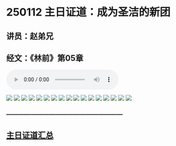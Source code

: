 # 250112 主日证道：成为圣洁的新团
## 讲员：赵弟兄
## 经文：《林前》第05章

<audio controls src="./250112.mp3"></audio>


![](./01.JPG)
![](./02.JPG)
![](./03.JPG)
![](./04.JPG)
![](./05.JPG)
![](./06.JPG)
![](./07.JPG)
![](./08.JPG)
![](./09.JPG)
![](./10.JPG)
![](./11.JPG)
![](./12.JPG)
![](./13.JPG)
![](./14.JPG)
![](./15.JPG)
![](./16.JPG)
![](./17.JPG)



### ———————————————————

## [主日证道汇总](https://nccchurch.github.io/Sermons/)



